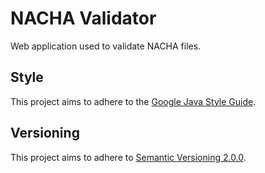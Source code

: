# NACHA Validator

Web application used to validate NACHA files.

## Style

This project aims to adhere to the [Google Java Style Guide](https://google.github.io/styleguide/javaguide.html).

## Versioning

This project aims to adhere to [Semantic Versioning 2.0.0](http://semver.org/).
